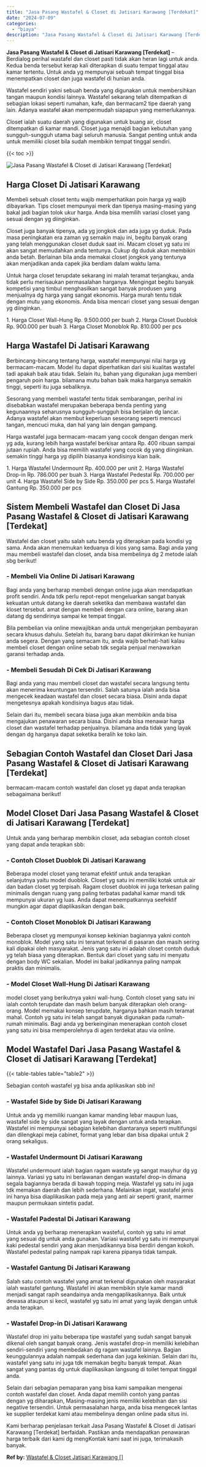 ```yaml
---
title: "Jasa Pasang Wastafel & Closet di Jatisari Karawang [Terdekat]"
date: "2024-07-09"
categories: 
  - "biaya"
description: "Jasa Pasang Wastafel & Closet di Jatisari Karawang [Terdekat]. Kami berharap penjelasan terkait Jasa Pasang Wastafel & Closet di Jatisari Karawang [Terdekat..."
---
```


**Jasa Pasang Wastafel & Closet di Jatisari Karawang \[Terdekat\]** – Berdialog perihal wastafel dan closet pasti tidak akan heran lagi untuk anda. Kedua benda tersebut kerap kali diterapkan di suatu tempat tinggal atau kamar tertentu. Untuk anda yg mempunyai sebuah tempat tinggal bisa menempatkan closet dan juga wastafel di hunian anda.

Wastafel sendiri yakni sebuah benda yang digunakan untuk membersihkan tangan maupun kondisi lainnya. Wastafel sekarang telah ditempatkan di sebagian lokasi seperti rumahan, kafe, dan bermacam2 tipe daerah yang lain. Adanya wastafel akan mempermudah siapapun yang memerlukannya.

Closet ialah suatu daerah yang digunakan untuk buang air, closet ditempatkan di kamar mandi. Closet juga menajdi bagian kebutuhan yang sungguh-sungguh utama bagi seluruh manusia. Sangat penting untuk anda untuk memiliki closet bila sudah membikin tempat tinggal sendiri.

{{< toc >}}

![Jasa Pasang Wastafel & Closet di Jatisari Karawang [Terdekat]](/images/wastafel-closet-murah49.png)

## Harga Closet Di Jatisari Karawang

Membeli sebuah closet tentu wajib memperhatikan poin harga yg wajib dibayarkan. Tips closet mempunyai merk dan tipenya masing-masing yang bakal jadi bagian tolok ukur harga. Anda bisa memilih variasi closet yang sesuai dengan yg diinginkan.

Closet juga banyak tipenya, ada yg jongkok dan ada juga yg duduk. Pada masa peningkatan era zaman yg semakin maju ini, begitu banyak orang yang telah menggunakan closet duduk saat ini. Macam closet yg satu ini akan sangat memudahkan anda tentunya. Cukup dg duduk akan membikin anda betah. Berlainan bila anda memakai closet jongkok yang tentunya akan menjadikan anda capek jika berdiam dalam waktu lama.

Untuk harga closet terupdate sekarang ini malah teramat terjangkau, anda tidak perlu merisaukan permasalahan harganya. Mengingat begitu banyak kompetisi yang timbul menghasilkan sangat banyak produsen yang menjualnya dg harga yang sangat ekonomis. Harga murah tentu tidak dengan mutu yang ekonomis. Anda bisa mencari closet yang sesuai dengan yg diinginkan.

1\. Harga Closet Wall-Hung Rp. 9.500.000 per buah 2. Harga Closet Duoblok Rp. 900.000 per buah 3. Harga Closet Monoblok Rp. 810.000 per pcs

## Harga Wastafel Di Jatisari Karawang

Berbincang-bincang tentang harga, wastafel mempunyai nilai harga yg bermacam-macam. Model itu dapat diperhatikan dari sisi kualitas wastafel tadi apakah baik atau tidak. Selain itu, bahan yang digunakan juga memberi pengaruh poin harga. bilamana mutu bahan baik maka harganya semakin tinggi, seperti itu juga sebaliknya.

Sesorang yang membeli wastafel tentu tidak sembarangan, perihal ini disebabkan wastafel merupakan beberapa benda penting yang kegunaannya seharusnya sungguh-sungguh bisa berjalan dg lancar. Adanya wastafel akan membut keperluan seseorang seperti mencuci tangan, mencuci muka, dan hal yang lain dengan gampang.

Harga wastafel juga bermacam-macam yang cocok dengan dengan merk yg ada, kurang lebih harga wastafel berkisar antara Rp. 400 ribuan sampai jutaan rupiah. Anda bisa memilih wastafel yang cocok dg yang diinginkan. semakin tinggi harga yg dipilih biasanya kondisinya kian baik.

1\. Harga Wastafel Undermount Rp. 400.000 per unit 2. Harga Wastafel Drop-in Rp. 786.000 per buah 3. Harga Wastafel Pedestal Rp. 700.000 per unit 4. Harga Wastafel Side by Side Rp. 350.000 per pcs 5. Harga Wastafel Gantung Rp. 350.000 per pcs

## Sistem Membeli Wastafel dan Closet Di Jasa Pasang Wastafel & Closet di Jatisari Karawang \[Terdekat\]

Wastafel dan closet yaitu salah satu benda yg diterapkan pada kondisi yg sama. Anda akan menemukan keduanya di kios yang sama. Bagi anda yang mau membeli wastafel dan closet, anda bisa membelinya dg 2 metode ialah sbg berikut!

### \- Membeli Via Online Di Jatisari Karawang

Bagi anda yang berharap membeli dengan online juga akan mendapatkan profit sendiri. Anda tdk perlu repot-repot mengeluarkan sangat banyak kekuatan untuk datang ke daerah seketika dan membawa wastafel dan kloset tersebut. amat dengan membeli dengan cara online, barang akan datang dg sendirinya sampai ke tempat tinggal.

Bila pembelian via online mewajibkan anda untuk mengerjakan pembayaran secara khusus dahulu. Setelah itu, barang baru dapat dikirimkan ke hunian anda segera. Dengan yang semacam itu, anda wajib berhati-hati kalau membeli closet dengan online sebab tdk segala penjual menawarkan garansi terhadap anda.

### \- Membeli Sesudah Di Cek Di Jatisari Karawang

Bagi anda yang mau membeli closet dan wastafel secara langsung tentu akan menerima keuntungan tersendiri. Salah satunya ialah anda bisa mengecek keadaan wastafel dan closet secara biasa. Disini anda dapat mengetesnya apakah kondisinya bagus atau tidak.

Selain dari itu, membeli secara biasa juga akan membikin anda bisa mengajukan penawaran secara biasa. Disini anda bisa menawar harga closet dan wastafel terhadap penjualnya. bilamana anda tidak yang layak dengan dg harganya dapat seketika beralih ke toko lain.

## Sebagian Contoh Wastafel dan Closet Dari Jasa Pasang Wastafel & Closet di Jatisari Karawang \[Terdekat\]

bermacam-macam contoh wastafel dan closet yg dapat anda terapkan sebagaimana berikut!

## Model Closet Dari Jasa Pasang Wastafel & Closet di Jatisari Karawang \[Terdekat\]

Untuk anda yang berharap membikin closet, ada sebagian contoh closet yang dapat anda terapkan sbb:

### \- Contoh Closet Duoblok Di Jatisari Karawang

Beberapa model closet yang teramat efektif untuk anda terapkan selanjutnya yaitu model duoblok. Closet yg satu ini memiliki kotak untuk air dan badan closet yg terpisah. Ragam closet duoblok ini juga terkesan paling minimalis dengan ruang yang paling terbatas padahal kamar mandi tdk mempunyai ukuran yg luas. Anda dapat menempatkannya seefektif mungkin agar dapat diaplikasikan dengan baik.

### \- Contoh Closet Monoblok Di Jatisari Karawang

Beberapa closet yg mempunyai konsep kekinian bagiannya yakni contoh monoblok. Model yang satu ini teramat terkenal di pasaran dan masih sering kali dipakai oleh masyarakat. Jenis yang satu ini adalah closet contoh duduk yg telah biasa yang diterapkan. Bentuk dari closet yang satu ini menyatu dengan body WC sekalian. Model ini bakal jadikannya paling nampak praktis dan minimalis.

### \- Model Closet Wall-Hung Di Jatisari Karawang

model closet yang berikutnya yakni wall-hung. Contoh closet yang satu ini ialah contoh terupdate dan masih belum banyak diterapkan oleh orang-orang. Model memakai konsep terupdate, harganya bahkan masih teramat mahal. Contoh yg satu ini telah sangat banyak digunakan pada rumah-rumah minimalis. Bagi anda yg berkeinginan menerapkan contoh closet yang satu ini bisa memperolehnya di agen terdekat atau via online.

## Model Wastafel Dari Jasa Pasang Wastafel & Closet di Jatisari Karawang \[Terdekat\]

{{< table-tables table="table2" >}}

Sebagian contoh wastafel yg bisa anda aplikasikan sbb ini!

### \- Wastafel Side by Side Di Jatisari Karawang

Untuk anda yg memiliki ruangan kamar manding lebar maupun luas, wastafel side by side sangat yang layak dengan untuk anda terapkan. Wastafel ini mempunyai sebagian kelebihan diantaranya seperti multifungsi dan dilengkapi meja cabinet, format yang lebar dan bisa dipakai untuk 2 orang sekaligus.

### \- Wastafel Undermount Di Jatisari Karawang

Wastafel undermount ialah bagian ragam wastafe yg sangat masyhur dg yg lainnya. Variasi yg satu ini berlawanan dengan wastafel drop-in dimana segala bagiannya berada di bawah topping meja. Wastafel yg satu ini juga tdk memakan daerah dan lebih sederhana. Melainkan ingat, wastafel jenis ini hanya bisa diaplikasikan pada meja yang anti air seperti granit, marmer maupun permukaan sintetis padat.

### \- Wastafel Padestal Di Jatisari Karawang

Untuk anda yg berharap menerapkan wasteful, contoh yg satu ini amat yang sesuai dg untuk anda gunakan. Variasi wastafel yg satu ini mempunyai kaki pedestal sendiri yang akan menjadikannya bisa berdiri dengan kokoh. Wastafel pedestal paling nampak rapi karena pipanya tidak tampak.

### \- Wastafel Gantung Di Jatisari Karawang

Salah satu contoh wastafel yang amat terkenal digunakan oleh masyarakat ialah wastafel gantung. Wastafel ini akan membikin style kamar mandi menjadi sangat rapih seandainya anda mengaplikasikannya. Baik untuk dewasa ataupun si kecil, wastafel yg satu ini amat yang layak dengan untuk anda terapkan.

### \- Wastafel Drop-in Di Jatisari Karawang

Wastafel drop ini yaitu beberapa tipe wastafel yang sudah sangat banyak dikenal oleh sangat banyak orang. Jenis wastafel drop-in memiliki kelebihan sendiri-sendiri yang membedakan dg ragam wastafel lainnya. Bagian keunggulannya adalah nampak sederhana dan juga kekinian. Selain dari itu, wastafel yang satu ini juga tdk memakan begitu banyak tempat. Akan sangat yang pantas dg untuk diaplikasikan langsung di toilet tempat tinggal anda.

Selain dari sebagian pemaparan yang bisa kami sampaikan mengenai contoh wastafel dan closet. Anda dapat memilih contoh yang pantas dengan yg diharapkan, Masing-masing jenis memiliki kelebihan dan sisi negative tersendiri. Untuk permasalahan harga, anda bisa mengecek lantas ke supplier terdekat kami atau membelinya dengan online pada situs ini.

Kami berharap penjelasan terkait Jasa Pasang Wastafel & Closet di Jatisari Karawang \[Terdekat\] berfaidah. Pastikan anda mendapatkan penawaran harga terbaik dari kami dg mengKontak kami saat ini juga, terimakasih banyak.

**Ref by:** [Wastafel & Closet Jatisari Karawang []](https://id.wikipedia.org/wiki/Wastafel)
